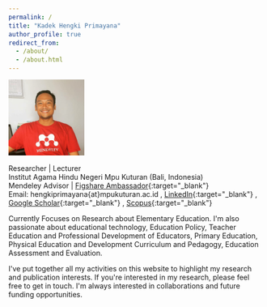 ```yaml
---
permalink: /
title: "Kadek Hengki Primayana"
author_profile: true
redirect_from: 
  - /about/
  - /about.html
---
```


<img src="/images/hengkipict.png" width="150">

Researcher | Lecturer <br>
Institut Agama Hindu Negeri Mpu Kuturan (Bali, Indonesia) <br>
Mendeley Advisor | [Figshare Ambassador](https://figshare.com/authors/Kadek_Hengki_Primayana/9263255){:target="_blank"} <br>
Email: hengkiprimayana{at}mpukuturan.ac.id , [LinkedIn](https://www.linkedin.com/in/hengkiprimayana){:target="_blank"} , [Google Scholar](https://scholar.google.co.id/citations?hl=en&user=c5w-oRIAAAAJ){:target="_blank"} ,
[Scopus](https://www.scopus.com/authid/detail.uri?authorId=57219776192){:target="_blank"} <br>

Currently Focuses on Research about Elementary Education. I'm also passionate about educational technology, Education Policy, Teacher Education and Professional Development of Educators, Primary Education, Physical Education and Development Curriculum and Pedagogy, Education Assessment and Evaluation. <br>

I've put together all my activities on this website to highlight my research and publication interests. If you're interested in my research, please feel free to get in touch. I'm always interested in collaborations and future funding opportunities.
